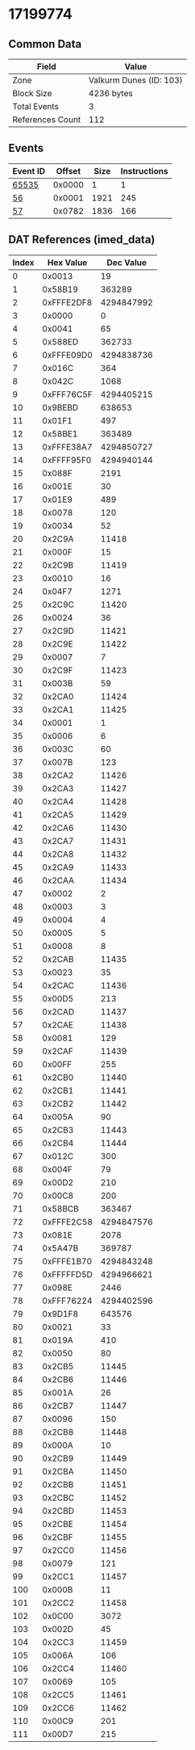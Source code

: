 # 17199774

## Common Data

| Field            | Value                   |
|------------------|-------------------------|
| Zone             | Valkurm Dunes (ID: 103) |
| Block Size       | 4236 bytes              |
| Total Events     | 3                       |
| References Count | 112                     |

## Events

| Event ID            | Offset   |   Size |   Instructions |
|---------------------|----------|--------|----------------|
| [65535](./65535.md) | 0x0000   |      1 |              1 |
| [56](./56.md)       | 0x0001   |   1921 |            245 |
| [57](./57.md)       | 0x0782   |   1836 |            166 |

## DAT References (imed_data)

|   Index | Hex Value   |   Dec Value |
|---------|-------------|-------------|
|       0 | 0x0013      |          19 |
|       1 | 0x58B19     |      363289 |
|       2 | 0xFFFE2DF8  |  4294847992 |
|       3 | 0x0000      |           0 |
|       4 | 0x0041      |          65 |
|       5 | 0x588ED     |      362733 |
|       6 | 0xFFFE09D0  |  4294838736 |
|       7 | 0x016C      |         364 |
|       8 | 0x042C      |        1068 |
|       9 | 0xFFF76C5F  |  4294405215 |
|      10 | 0x9BEBD     |      638653 |
|      11 | 0x01F1      |         497 |
|      12 | 0x58BE1     |      363489 |
|      13 | 0xFFFE38A7  |  4294850727 |
|      14 | 0xFFFF95F0  |  4294940144 |
|      15 | 0x088F      |        2191 |
|      16 | 0x001E      |          30 |
|      17 | 0x01E9      |         489 |
|      18 | 0x0078      |         120 |
|      19 | 0x0034      |          52 |
|      20 | 0x2C9A      |       11418 |
|      21 | 0x000F      |          15 |
|      22 | 0x2C9B      |       11419 |
|      23 | 0x0010      |          16 |
|      24 | 0x04F7      |        1271 |
|      25 | 0x2C9C      |       11420 |
|      26 | 0x0024      |          36 |
|      27 | 0x2C9D      |       11421 |
|      28 | 0x2C9E      |       11422 |
|      29 | 0x0007      |           7 |
|      30 | 0x2C9F      |       11423 |
|      31 | 0x003B      |          59 |
|      32 | 0x2CA0      |       11424 |
|      33 | 0x2CA1      |       11425 |
|      34 | 0x0001      |           1 |
|      35 | 0x0006      |           6 |
|      36 | 0x003C      |          60 |
|      37 | 0x007B      |         123 |
|      38 | 0x2CA2      |       11426 |
|      39 | 0x2CA3      |       11427 |
|      40 | 0x2CA4      |       11428 |
|      41 | 0x2CA5      |       11429 |
|      42 | 0x2CA6      |       11430 |
|      43 | 0x2CA7      |       11431 |
|      44 | 0x2CA8      |       11432 |
|      45 | 0x2CA9      |       11433 |
|      46 | 0x2CAA      |       11434 |
|      47 | 0x0002      |           2 |
|      48 | 0x0003      |           3 |
|      49 | 0x0004      |           4 |
|      50 | 0x0005      |           5 |
|      51 | 0x0008      |           8 |
|      52 | 0x2CAB      |       11435 |
|      53 | 0x0023      |          35 |
|      54 | 0x2CAC      |       11436 |
|      55 | 0x00D5      |         213 |
|      56 | 0x2CAD      |       11437 |
|      57 | 0x2CAE      |       11438 |
|      58 | 0x0081      |         129 |
|      59 | 0x2CAF      |       11439 |
|      60 | 0x00FF      |         255 |
|      61 | 0x2CB0      |       11440 |
|      62 | 0x2CB1      |       11441 |
|      63 | 0x2CB2      |       11442 |
|      64 | 0x005A      |          90 |
|      65 | 0x2CB3      |       11443 |
|      66 | 0x2CB4      |       11444 |
|      67 | 0x012C      |         300 |
|      68 | 0x004F      |          79 |
|      69 | 0x00D2      |         210 |
|      70 | 0x00C8      |         200 |
|      71 | 0x58BCB     |      363467 |
|      72 | 0xFFFE2C58  |  4294847576 |
|      73 | 0x081E      |        2078 |
|      74 | 0x5A47B     |      369787 |
|      75 | 0xFFFE1B70  |  4294843248 |
|      76 | 0xFFFFFD5D  |  4294966621 |
|      77 | 0x098E      |        2446 |
|      78 | 0xFFF76224  |  4294402596 |
|      79 | 0x9D1F8     |      643576 |
|      80 | 0x0021      |          33 |
|      81 | 0x019A      |         410 |
|      82 | 0x0050      |          80 |
|      83 | 0x2CB5      |       11445 |
|      84 | 0x2CB6      |       11446 |
|      85 | 0x001A      |          26 |
|      86 | 0x2CB7      |       11447 |
|      87 | 0x0096      |         150 |
|      88 | 0x2CB8      |       11448 |
|      89 | 0x000A      |          10 |
|      90 | 0x2CB9      |       11449 |
|      91 | 0x2CBA      |       11450 |
|      92 | 0x2CBB      |       11451 |
|      93 | 0x2CBC      |       11452 |
|      94 | 0x2CBD      |       11453 |
|      95 | 0x2CBE      |       11454 |
|      96 | 0x2CBF      |       11455 |
|      97 | 0x2CC0      |       11456 |
|      98 | 0x0079      |         121 |
|      99 | 0x2CC1      |       11457 |
|     100 | 0x000B      |          11 |
|     101 | 0x2CC2      |       11458 |
|     102 | 0x0C00      |        3072 |
|     103 | 0x002D      |          45 |
|     104 | 0x2CC3      |       11459 |
|     105 | 0x006A      |         106 |
|     106 | 0x2CC4      |       11460 |
|     107 | 0x0069      |         105 |
|     108 | 0x2CC5      |       11461 |
|     109 | 0x2CC6      |       11462 |
|     110 | 0x00C9      |         201 |
|     111 | 0x00D7      |         215 |
